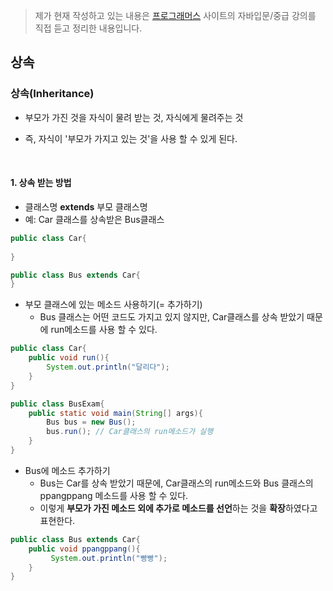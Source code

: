 > 제가 현재 작성하고 있는 내용은  [프로그래머스]( https://programmers.co.kr/learn ) 사이트의 자바입문/중급 강의를 직접 듣고 정리한 내용입니다.



## 상속

### 상속(Inheritance)

- 부모가 가진 것을 자식이 물려 받는 것, 자식에게 물려주는 것

- 즉, 자식이 '부모가 가지고 있는 것'을 사용 할 수 있게 된다.

  ​    

#### 1. 상속 받는 방법

- 클래스명 **extends** 부모 클래스명
- 예: Car 클래스를 상속받은 Bus클래스

```java
public class Car{
    
}
```

```java
public class Bus extends Car{
}
```

- 부모 클래스에 있는 메소드 사용하기(= 추가하기)
  - Bus 클래스는 어떤 코드도 가지고 있지 않지만, Car클래스를 상속 받았기 때문에 run메소드를 사용 할 수 있다.

```java
public class Car{
    public void run(){
        System.out.println("달리다");
    }
}
```

```java
public class BusExam{
    public static void main(String[] args){
        Bus bus = new Bus();
        bus.run(); // Car클래스의 run메소드가 실행
    }
}
```

- Bus에 메소드 추가하기
  - Bus는 Car를 상속 받았기 때문에, Car클래스의 run메소드와 Bus 클래스의 ppangppang 메소드를 사용 할 수 있다.
  - 이렇게 **부모가 가진 메소드 외에 추가로 메소드를 선언**하는 것을 **확장**하였다고 표현한다.

```java
public class Bus extends Car{
    public void ppangppang(){
         System.out.println("빵빵");
    }
}
```



